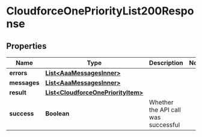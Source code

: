 

# CloudforceOnePriorityList200Response


## Properties

| Name | Type | Description | Notes |
|------------ | ------------- | ------------- | -------------|
|**errors** | [**List&lt;AaaMessagesInner&gt;**](AaaMessagesInner.md) |  |  |
|**messages** | [**List&lt;AaaMessagesInner&gt;**](AaaMessagesInner.md) |  |  |
|**result** | [**List&lt;CloudforceOnePriorityItem&gt;**](CloudforceOnePriorityItem.md) |  |  |
|**success** | **Boolean** | Whether the API call was successful |  |



